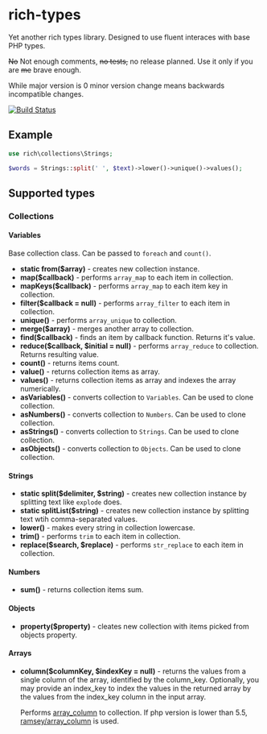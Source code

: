 # rich-types

Yet another rich types library. Designed to use fluent interaces with base PHP types.

<del>No</del> Not enough comments, <del>no tests,</del> no release planned. Use it only if you are <del>me</del> brave enough.

While major version is 0 minor version change means backwards incompatible changes.

[![Build Status](https://travis-ci.org/urmaul/rich-types.svg)](https://travis-ci.org/urmaul/rich-types)

## Example

```php
use rich\collections\Strings;

$words = Strings::split(' ', $text)->lower()->unique()->values();
```

## Supported types

### Collections

#### Variables

Base collection class. Can be passed to `foreach` and `count()`.

* **static from($array)** - creates new collection instance.
* **map($callback)** - performs `array_map` to each item in collection.
* **mapKeys($callback)**  - performs `array_map` to each item key in collection.
* **filter($callback = null)** - performs `array_filter` to each item in collection.
* **unique()** - performs `array_unique` to collection.
* **merge($array)** - merges another array to collection.
* **find($callback)** - finds an item by callback function. Returns it's value.
* **reduce($callback, $initial = null)** - performs `array_reduce` to collection. Returns resulting value.
* **count()** - returns items count.
* **value()** - returns collection items as array.
* **values()** - returns collection items as array and indexes the array numerically.
* **asVariables()** - converts collection to `Variables`. Can be used to clone collection.
* **asNumbers()** - converts collection to `Numbers`. Can be used to clone collection.
* **asStrings()** - converts collection to `Strings`. Can be used to clone collection.
* **asObjects()** - converts collection to `Objects`. Can be used to clone collection.

#### Strings

* **static split($delimiter, $string)** - creates new collection instance by splitting text like `explode` does.
* **static splitList($string)** - creates new collection instance by splitting text wtih comma-separated values.
* **lower()** - makes every string in collection lowercase.
* **trim()** - performs `trim` to each item in collection.
* **replace($search, $replace)** - performs `str_replace` to each item in collection.

#### Numbers

* **sum()** - returns collection items sum.

#### Objects

* **property($property)** - cleates new collection with items picked from objects property.

#### Arrays

* **column($columnKey, $indexKey = null)** - returns the values from a single column of the array, identified by the column_key. Optionally, you may provide an index_key to index the values in the returned array by the values from the index_key column in the input array.

    Performs [array_column](http://php.net/manual/en/function.array-column.php) to collection. If php version is lower than 5.5, [ramsey/array_column](https://github.com/ramsey/array_column) is used.
